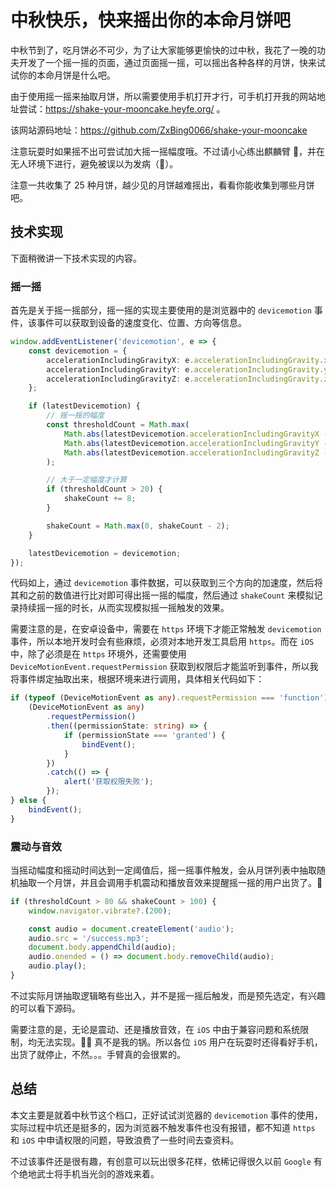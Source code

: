# 中秋快乐，快来摇出你的本命月饼吧

中秋节到了，吃月饼必不可少，为了让大家能够更愉快的过中秋，我花了一晚的功夫开发了一个摇一摇的页面，通过页面摇一摇，可以摇出各种各样的月饼，快来试试你的本命月饼是什么吧。

由于使用摇一摇来抽取月饼，所以需要使用手机打开才行，可手机打开我的网站地址尝试：https://shake-your-mooncake.heyfe.org/ 。

该网站源码地址：https://github.com/ZxBing0066/shake-your-mooncake

注意玩耍时如果摇不出可尝试加大摇一摇幅度哦。不过请小心练出麒麟臂 💪，并在无人环境下进行，避免被误以为发病（🐶）。

注意一共收集了 25 种月饼，越少见的月饼越难摇出，看看你能收集到哪些月饼吧。

## 技术实现

下面稍微讲一下技术实现的内容。

### 摇一摇

首先是关于摇一摇部分，摇一摇的实现主要使用的是浏览器中的 `devicemotion` 事件，该事件可以获取到设备的速度变化、位置、方向等信息。

```ts
window.addEventListener('devicemotion', e => {
    const devicemotion = {
        accelerationIncludingGravityX: e.accelerationIncludingGravity.x!,
        accelerationIncludingGravityY: e.accelerationIncludingGravity.y!,
        accelerationIncludingGravityZ: e.accelerationIncludingGravity.z!
    };

    if (latestDevicemotion) {
        // 摇一摇的幅度
        const thresholdCount = Math.max(
            Math.abs(latestDevicemotion.accelerationIncludingGravityX - devicemotion.accelerationIncludingGravityX),
            Math.abs(latestDevicemotion.accelerationIncludingGravityY - devicemotion.accelerationIncludingGravityY),
            Math.abs(latestDevicemotion.accelerationIncludingGravityZ - devicemotion.accelerationIncludingGravityZ)
        );

        // 大于一定幅度才计算
        if (thresholdCount > 20) {
            shakeCount += 8;
        }

        shakeCount = Math.max(0, shakeCount - 2);
    }

    latestDevicemotion = devicemotion;
});
```

代码如上，通过 `devicemotion` 事件数据，可以获取到三个方向的加速度，然后将其和之前的数值进行比对即可得出摇一摇的幅度，然后通过 `shakeCount` 来模拟记录持续摇一摇的时长，从而实现模拟摇一摇触发的效果。

需要注意的是，在安卓设备中，需要在 `https` 环境下才能正常触发 `devicemotion` 事件，所以本地开发时会有些麻烦，必须对本地开发工具启用 `https`。而在 `iOS` 中，除了必须是在 `https` 环境外，还需要使用 `DeviceMotionEvent.requestPermission` 获取到权限后才能监听到事件，所以我将事件绑定抽取出来，根据环境来进行调用，具体相关代码如下：

```ts
if (typeof (DeviceMotionEvent as any).requestPermission === 'function') {
    (DeviceMotionEvent as any)
        .requestPermission()
        .then((permissionState: string) => {
            if (permissionState === 'granted') {
                bindEvent();
            }
        })
        .catch(() => {
            alert('获取权限失败');
        });
} else {
    bindEvent();
}
```

### 震动与音效

当摇动幅度和摇动时间达到一定阈值后，摇一摇事件触发，会从月饼列表中抽取随机抽取一个月饼，并且会调用手机震动和播放音效来提醒摇一摇的用户出货了。🐶

```ts
if (thresholdCount > 80 && shakeCount > 100) {
    window.navigator.vibrate?.(200);

    const audio = document.createElement('audio');
    audio.src = '/success.mp3';
    document.body.appendChild(audio);
    audio.onended = () => document.body.removeChild(audio);
    audio.play();
}
```

不过实际月饼抽取逻辑略有些出入，并不是摇一摇后触发，而是预先选定，有兴趣的可以看下源码。

需要注意的是，无论是震动、还是播放音效，在 `iOS` 中由于兼容问题和系统限制，均无法实现。🤦‍♂️ 真不是我的锅。所以各位 `iOS` 用户在玩耍时还得看好手机，出货了就停止，不然。。。手臂真的会很累的。

## 总结

本文主要是就着中秋节这个档口，正好试试浏览器的 `devicemotion` 事件的使用，实际过程中坑还是挺多的，因为浏览器不触发事件也没有报错，都不知道 `https` 和 `iOS` 中申请权限的问题，导致浪费了一些时间去查资料。

不过该事件还是很有趣，有创意可以玩出很多花样，依稀记得很久以前 `Google` 有个绝地武士将手机当光剑的游戏来着。
